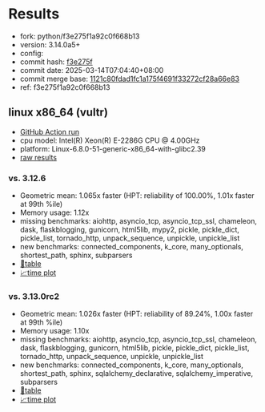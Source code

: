 # Results

- fork: python/f3e275f1a92c0f668b13
- version: 3.14.0a5+
- config: 
- commit hash: [f3e275f](https://github.com/python/cpython/commit/f3e275f)
- commit date: 2025-03-14T07:04:40+08:00
- commit merge base: [1121c80fdad1fc1a175f4691f33272cf28a66e83](https://github.com/python/cpython/commit/1121c80fdad1fc1a175f4691f33272cf28a66e83)
- ref: f3e275f1a92c0f668b13

## linux x86_64 (vultr)

- [GitHub Action run](https://github.com/facebookexperimental/free-threading-benchmarking/actions/runs/13847208286)
- cpu model: Intel(R) Xeon(R) E-2286G CPU @ 4.00GHz
- platform: Linux-6.8.0-51-generic-x86_64-with-glibc2.39
- [raw results](bm-20250314-vultr-x86_64-python-f3e275f1a92c0f668b13-3.14.0a5%2B-f3e275f.json)

### vs. 3.12.6

- Geometric mean: 1.065x faster (HPT: reliability of 100.00%, 1.01x faster at 99th %ile)
- Memory usage: 1.12x
- missing benchmarks: aiohttp, asyncio_tcp, asyncio_tcp_ssl, chameleon, dask, flaskblogging, gunicorn, html5lib, mypy2, pickle, pickle_dict, pickle_list, tornado_http, unpack_sequence, unpickle, unpickle_list
- new benchmarks: connected_components, k_core, many_optionals, shortest_path, sphinx, subparsers
- [📄table](bm-20250314-vultr-x86_64-python-f3e275f1a92c0f668b13-3.14.0a5%2B-f3e275f-vs-3.12.6.md)
- [📈time plot](bm-20250314-vultr-x86_64-python-f3e275f1a92c0f668b13-3.14.0a5%2B-f3e275f-vs-3.12.6.svg)

### vs. 3.13.0rc2

- Geometric mean: 1.026x faster (HPT: reliability of 89.24%, 1.00x faster at 99th %ile)
- Memory usage: 1.10x
- missing benchmarks: aiohttp, asyncio_tcp, asyncio_tcp_ssl, chameleon, dask, flaskblogging, gunicorn, html5lib, pickle, pickle_dict, pickle_list, tornado_http, unpack_sequence, unpickle, unpickle_list
- new benchmarks: connected_components, k_core, many_optionals, shortest_path, sphinx, sqlalchemy_declarative, sqlalchemy_imperative, subparsers
- [📄table](bm-20250314-vultr-x86_64-python-f3e275f1a92c0f668b13-3.14.0a5%2B-f3e275f-vs-3.13.0rc2.md)
- [📈time plot](bm-20250314-vultr-x86_64-python-f3e275f1a92c0f668b13-3.14.0a5%2B-f3e275f-vs-3.13.0rc2.svg)

